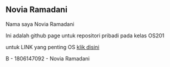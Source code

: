 ## Novia Ramadani
Nama saya Novia Ramadani

Ini adalah github page untuk repositori pribadi pada kelas OS201

untuk LINK yang penting OS [klik disini](URLs/)

B - 1806147092 - Novia Ramadani
